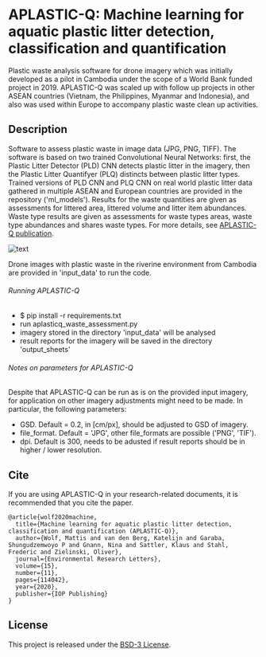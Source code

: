 # APLASTIC-Q: Machine learning for aquatic plastic litter detection, classification and quantification

Plastic waste analysis software for drone imagery which was initially developed as a pilot in Cambodia under the scope of a World Bank funded project in 2019. APLASTIC-Q was scaled up with follow up projects in other ASEAN countries (Vietnam, the Philippines, Myanmar and Indonesia), and also was used within Europe to accompany plastic waste clean up activities.

## Description

Software to assess plastic waste in image data (JPG, PNG, TIFF). The software is based on two trained Convolutional Neural Networks: first, the Plastic Litter Detector (PLD) CNN detects plastic litter in the imagery, then the Plastic Litter Quantifyer (PLQ) distincts between plastic litter types. Trained versions of PLD CNN and PLQ CNN on real world plastic litter data gathered in multiple ASEAN and European countries are provided in the repository ('ml_models'). Results for the waste quantities are given as assessments for littered area, littered volume and litter item abundances. Waste type results are given as assessments for waste types areas, waste type abundances and shares waste types. For more details, see [APLASTIC-Q publication](https://iopscience.iop.org/article/10.1088/1748-9326/abbd01/meta).


![text](https://git.ni.dfki.de/mwolf/aplastic-q/-/raw/main/readme/Figure_2_final.png)

Drone images with plastic waste in the riverine environment from Cambodia are provided in 'input_data' to run the code.


###### Running APLASTIC-Q
- $ pip install -r requirements.txt
- run aplasticq_waste_assessment.py
- imagery stored in the directory 'input_data' will be analysed
- result reports for the imagery will be saved in the directory 'output_sheets'

###### Notes on parameters for APLASTIC-Q
Despite that APLASTIC-Q can be run as is on the provided input imagery, for application on other imagery adjustments might need to be made. In particular, the following parameters:
- GSD. Default = 0.2, in [cm/px], should be adjusted to GSD of imagery.
- file_format. Default = 'JPG', other file_formats are possible ('PNG', 'TIF').
- dpi. Default is 300, needs to be adusted if result reports should be in higher / lower resolution. 

## Cite

If you are using APLASTIC-Q in your research-related documents, it is recommended that you cite the paper.

```
@article{wolf2020machine,
  title={Machine learning for aquatic plastic litter detection, classification and quantification (APLASTIC-Q)},
  author={Wolf, Mattis and van den Berg, Katelijn and Garaba, Shungudzemwoyo P and Gnann, Nina and Sattler, Klaus and Stahl, Frederic and Zielinski, Oliver},
  journal={Environmental Research Letters},
  volume={15},
  number={11},
  pages={114042},
  year={2020},
  publisher={IOP Publishing}
}
```





## License
This project is released under the [BSD-3 License](https://opensource.org/licenses/BSD-3-Clause).
